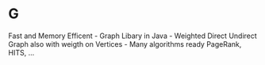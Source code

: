 # G
Fast and Memory Efficent -  Graph Libary in Java - Weighted Direct Undirect Graph also with weigth on Vertices - Many algorithms ready PageRank, HITS, ...
